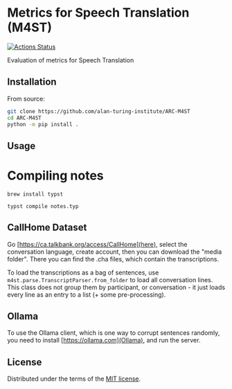 # Metrics for Speech Translation (M4ST)

[![Actions Status][actions-badge]][actions-link]

Evaluation of metrics for Speech Translation

## Installation

From source:
```bash
git clone https://github.com/alan-turing-institute/ARC-M4ST
cd ARC-M4ST
python -m pip install .
```

## Usage

# Compiling notes

`brew install typst`

`typst compile notes.typ`

## CallHome Dataset

Go [https://ca.talkbank.org/access/CallHome](here), select the conversation language, create account, then you can download the "media folder". There you can find the .cha files, which contain the transcriptions.

To load the transcriptions as a bag of sentences, use `m4st.parse.TranscriptParser.from_folder` to load all conversation lines. This class does not group them by participant, or conversation - it just loads every line as an entry to a list (+ some pre-processing).

## Ollama

To use the Ollama client, which is one way to corrupt sentences randomly, you need to install [https://ollama.com](Ollama), and run the server.

## License

Distributed under the terms of the [MIT license](LICENSE).


<!-- prettier-ignore-start -->
[actions-badge]:            https://github.com/alan-turing-institute/ARC-M4ST/workflows/CI/badge.svg
[actions-link]:             https://github.com/alan-turing-institute/ARC-M4ST/actions
<!-- prettier-ignore-end -->
